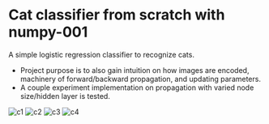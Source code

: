 # Cat classifier from scratch with numpy-001
A simple logistic regression classifier to recognize cats. 


- Project purpose is to also gain intuition on how images are encoded, machinery of forward/backward propagation, and updating parameters. 
- A couple experiment implementation on propagation with varied node size/hidden layer is tested.

![c1](https://user-images.githubusercontent.com/107101940/184736929-0a07e926-aa0d-484a-befa-6d30b9015222.PNG)
![c2](https://user-images.githubusercontent.com/107101940/184736950-d3d7d901-ccb3-4850-b443-300d559c5869.PNG)
![c3](https://user-images.githubusercontent.com/107101940/184736955-f8b14033-7cea-42cf-9b27-3bbe3fed34bf.PNG)
![c4](https://user-images.githubusercontent.com/107101940/184736960-b7bd2e8e-f7d0-48f8-a85d-9b003bde481c.PNG)
